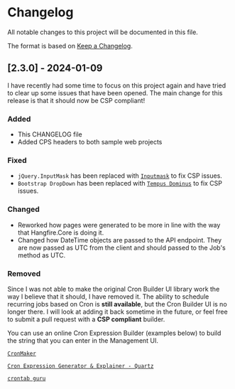 ﻿# Changelog

All notable changes to this project will be documented in this file.

The format is based on [Keep a Changelog](https://keepachangelog.com/en/1.0.0/).

## [2.3.0] - 2024-01-09

I have recently had some time to focus on this project again and have tried to clear up some issues
that have been opened.  The main change for this release is that it should now be CSP compliant!

### Added
- This CHANGELOG file
- Added CPS headers to both sample web projects

### Fixed
- `jQuery.InputMask` has been replaced with [`Inputmask`](https://github.com/RobinHerbots/Inputmask) to fix CSP issues.
- `Bootstrap DropDown` has been replaced with [`Tempus Dominus`](https://github.com/Eonasdan/tempus-dominus) to fix CSP issues.

### Changed
- Reworked how pages were generated to be more in line with the way that Hangfire.Core is doing it.
- Changed how DateTime objects are passed to the API endpoint. They are now passed as UTC from the client and should passed to the Job's method as UTC.

### Removed
Since I was not able to make the original Cron Builder UI library work the way I believe that it should, I have removed it.
The ability to schedule recurring jobs based on Cron is __still available__, but the Cron Builder UI is no longer there.
I will look at adding it back sometime in the future, or feel free to submit a pull request with a __CSP compliant__ builder.

You can use an online Cron Expression Builder (examples below) to build the string that you can enter in the Management UI.

[`CronMaker`](http://www.cronmaker.com/)

[`Cron Expression Generator & Explainer - Quartz`](https://www.freeformatter.com/cron-expression-generator-quartz.html)

[`crontab guru`](https://crontab.guru/)